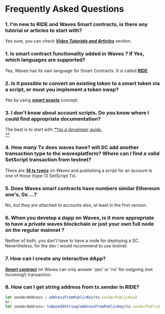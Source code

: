 # Frequently Asked Questions

### 1. I'm new to RIDE and Waves Smart contracts, is there any tutorial or articles to start with?

Yes sure, you can check [_**Video Tutorials and Articles**_](/smart-contracts/video-tutorials-and-articles.md) section.

### 1. Is smart contract functionality added in Waves ? If Yes, which languages are supported?

Yes, Waves has its own language for Smart Contracts. It is called [_**RIDE**_](/smart-contracts/ride-language/ride-language.md).

### 2. Is it possible to convert an existing token to a smart token via a script, or must you implement a token swap?

Yes by using [_**smart assets**_](/smart-contracts/smart-assets.md) concept.

### 3. I don't know about account scripts. Do you know where I could find appropriate documentation?

The best is to start with [_**as a developer guide.                
**_](/getting-started/as-a-developer.md)

### 4. How many Tx does waves have? will SC add another transaction type to the wavesplatform? Where can I find a valid SetScript transaction from testnet?

There are [_**14 tx types**_](/waves-api-and-sdk/waves-node-rest-api/example-transactions.md) on Waves and publishing a script for an account is one of those \(type 13 SetScript Tx\).

### 5. Does Waves smart contracts have numbers similar Ethereum one's, 0x....?

No, but they are attached to accounts also, at least in the first version.

### 6. When you develop a dapp on Waves, is it more appropriate to have a private waves blockchain or just your own full node on the regular mainnet ?

Neither of both, you don't have to have a node for deploying a SC. Nevertheless, for the dev i would recommend to use testnet.

### 7. How can I create any interactive dApp?

[_**Smart contract**_](/smart-contracts/waves-contracts-language-description.md) on Waves can only answer 'yes' or 'no' for outgoing \(not incoming!\) transaction.

### 8. How can I get string address from tx.sender in RIDE?

```js
let senderAddress = addressFromPublicKey(tx.senderPublicKey)
or 
let senderAddress= toBase58String(addressFromPublicKey(tx.senderPublicKey).bytes)
```



